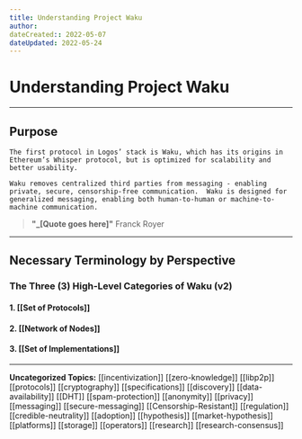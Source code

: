 ```yaml
---
title: Understanding Project Waku
author: 
dateCreated:: 2022-05-07
dateUpdated: 2022-05-24
---
```


# Understanding Project Waku
---

## **Purpose**
```
The first protocol in Logos’ stack is Waku, which has its origins in Ethereum’s Whisper protocol, but is optimized for scalability and better usability.

Waku removes centralized third parties from messaging - enabling private, secure, censorship-free communication.  Waku is designed for generalized messaging, enabling both human-to-human or machine-to-machine communication.

```

>**"_[Quote goes here]"**
Franck Royer
---

## Necessary Terminology by Perspective

### The Three (3) High-Level Categories of Waku (v2)

#### 1. [[Set of Protocols]]
#### 2. [[Network of Nodes]]
#### 3. [[Set of Implementations]]

___

**Uncategorized Topics:**
[[incentivization]]
[[zero-knowledge]]
[[libp2p]]
[[protocols]]
[[cryptography]]
[[specifications]]
[[discovery]]
[[data-availability]]
[[DHT]]
[[spam-protection]]
[[anonymity]]
[[privacy]]
[[messaging]]
[[secure-messaging]]
[[Censorship-Resistant]]
[[regulation]]
[[credible-neutrality]]
[[adoption]]
[[hypothesis]]
[[market-hypothesis]]
[[platforms]]
[[storage]]
[[operators]]
[[research]]
[[research-consensus]]